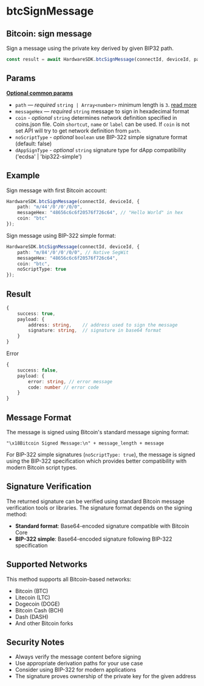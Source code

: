 # btcSignMessage

## Bitcoin: sign message

Sign a message using the private key derived by given BIP32 path.

```typescript
const result = await HardwareSDK.btcSignMessage(connectId, deviceId, params);
```

## Params

[**Optional common params**](../common-params.md)

* `path` — _required_ `string | Array<number>` minimum length is `3`. [read more](../path.md)
* `messageHex` — _required_ `string` message to sign in hexadecimal format
* `coin` - _optional_ `string` determines network definition specified in coins.json file. Coin `shortcut`, `name` or `label` can be used. If `coin` is not set API will try to get network definition from `path`.
* `noScriptType` - _optional_ `boolean` use BIP-322 simple signature format (default: false)
* `dAppSignType` - _optional_ `string` signature type for dApp compatibility ('ecdsa' | 'bip322-simple')

## Example

Sign message with first Bitcoin account:

```typescript
HardwareSDK.btcSignMessage(connectId, deviceId, {
    path: "m/44'/0'/0'/0/0",
    messageHex: "48656c6c6f20576f726c64", // "Hello World" in hex
    coin: "btc"
});
```

Sign message using BIP-322 simple format:

```typescript
HardwareSDK.btcSignMessage(connectId, deviceId, {
    path: "m/84'/0'/0'/0/0", // Native SegWit
    messageHex: "48656c6c6f20576f726c64",
    coin: "btc",
    noScriptType: true
});
```

## Result

```typescript
{
    success: true,
    payload: {
        address: string,    // address used to sign the message
        signature: string,  // signature in base64 format
    }
}
```

Error

```typescript
{
    success: false,
    payload: {
        error: string, // error message
        code: number // error code
    }
}
```

## Message Format

The message is signed using Bitcoin's standard message signing format:

```
"\x18Bitcoin Signed Message:\n" + message_length + message
```

For BIP-322 simple signatures (`noScriptType: true`), the message is signed using the BIP-322 specification which provides better compatibility with modern Bitcoin script types.

## Signature Verification

The returned signature can be verified using standard Bitcoin message verification tools or libraries. The signature format depends on the signing method:

- **Standard format**: Base64-encoded signature compatible with Bitcoin Core
- **BIP-322 simple**: Base64-encoded signature following BIP-322 specification

## Supported Networks

This method supports all Bitcoin-based networks:

- Bitcoin (BTC)
- Litecoin (LTC) 
- Dogecoin (DOGE)
- Bitcoin Cash (BCH)
- Dash (DASH)
- And other Bitcoin forks

## Security Notes

- Always verify the message content before signing
- Use appropriate derivation paths for your use case
- Consider using BIP-322 for modern applications
- The signature proves ownership of the private key for the given address
